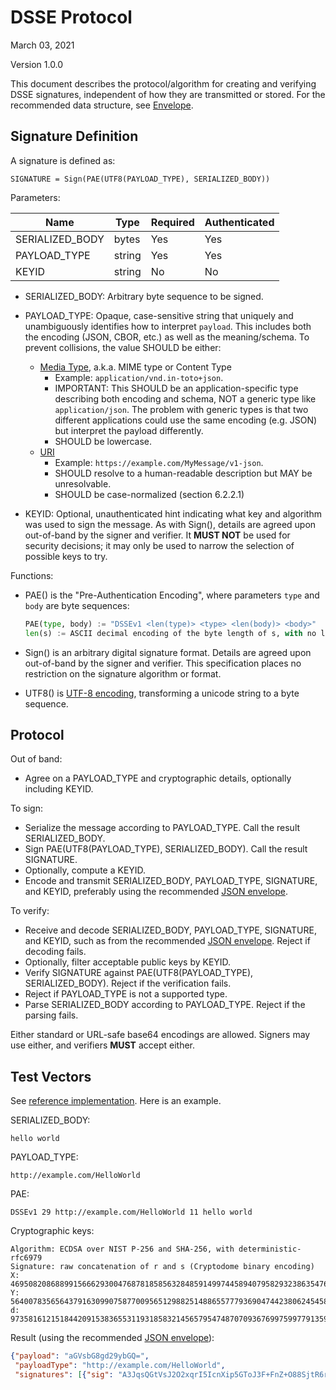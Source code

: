 # DSSE Protocol

March 03, 2021

Version 1.0.0

This document describes the protocol/algorithm for creating and verifying DSSE
signatures, independent of how they are transmitted or stored. For the
recommended data structure, see [Envelope](envelope.md).

## Signature Definition

A signature is defined as:

```none
SIGNATURE = Sign(PAE(UTF8(PAYLOAD_TYPE), SERIALIZED_BODY))
```

Parameters:

Name            | Type   | Required | Authenticated
--------------- | ------ | -------- | -------------
SERIALIZED_BODY | bytes  | Yes      | Yes
PAYLOAD_TYPE    | string | Yes      | Yes
KEYID           | string | No       | No

*   SERIALIZED_BODY: Arbitrary byte sequence to be signed.

*   PAYLOAD_TYPE: Opaque, case-sensitive string that uniquely and unambiguously
    identifies how to interpret `payload`. This includes both the encoding
    (JSON, CBOR, etc.) as well as the meaning/schema. To prevent collisions, the
    value SHOULD be either:

    *   [Media Type](https://www.iana.org/assignments/media-types/), a.k.a. MIME
        type or Content Type
        *   Example: `application/vnd.in-toto+json`.
        *   IMPORTANT: This SHOULD be an application-specific type describing
            both encoding and schema, NOT a generic type like
            `application/json`. The problem with generic types is that two
            different applications could use the same encoding (e.g. JSON) but
            interpret the payload differently.
        *   SHOULD be lowercase.
    *   [URI](https://tools.ietf.org/html/rfc3986)
        *   Example: `https://example.com/MyMessage/v1-json`.
        *   SHOULD resolve to a human-readable description but MAY be
            unresolvable.
        *   SHOULD be case-normalized (section 6.2.2.1)

*   KEYID: Optional, unauthenticated hint indicating what key and algorithm was
    used to sign the message. As with Sign(), details are agreed upon
    out-of-band by the signer and verifier. It **MUST NOT** be used for security
    decisions; it may only be used to narrow the selection of possible keys to
    try.

Functions:

*   PAE() is the "Pre-Authentication Encoding", where parameters `type` and
    `body` are byte sequences:

    ```python
    PAE(type, body) := "DSSEv1 <len(type)> <type> <len(body)> <body>"
    len(s) := ASCII decimal encoding of the byte length of s, with no leading zeros
    ```

*   Sign() is an arbitrary digital signature format. Details are agreed upon
    out-of-band by the signer and verifier. This specification places no
    restriction on the signature algorithm or format.

*   UTF8() is [UTF-8 encoding](https://tools.ietf.org/html/rfc3629),
    transforming a unicode string to a byte sequence.

## Protocol

Out of band:

-   Agree on a PAYLOAD_TYPE and cryptographic details, optionally including
    KEYID.

To sign:

-   Serialize the message according to PAYLOAD_TYPE. Call the result
    SERIALIZED_BODY.
-   Sign PAE(UTF8(PAYLOAD_TYPE), SERIALIZED_BODY). Call the result SIGNATURE.
-   Optionally, compute a KEYID.
-   Encode and transmit SERIALIZED_BODY, PAYLOAD_TYPE, SIGNATURE, and KEYID,
    preferably using the recommended [JSON envelope](envelope.md).

To verify:

-   Receive and decode SERIALIZED_BODY, PAYLOAD_TYPE, SIGNATURE, and KEYID, such
    as from the recommended [JSON envelope](envelope.md). Reject if decoding
    fails.
-   Optionally, filter acceptable public keys by KEYID.
-   Verify SIGNATURE against PAE(UTF8(PAYLOAD_TYPE), SERIALIZED_BODY). Reject if
    the verification fails.
-   Reject if PAYLOAD_TYPE is not a supported type.
-   Parse SERIALIZED_BODY according to PAYLOAD_TYPE. Reject if the parsing
    fails.

Either standard or URL-safe base64 encodings are allowed. Signers may use
either, and verifiers **MUST** accept either.

## Test Vectors

See [reference implementation](implementation/signing_spec.py). Here is an
example.

SERIALIZED_BODY:

```none
hello world
```

PAYLOAD_TYPE:

```none
http://example.com/HelloWorld
```

PAE:

```none
DSSEv1 29 http://example.com/HelloWorld 11 hello world
```

Cryptographic keys:

```none
Algorithm: ECDSA over NIST P-256 and SHA-256, with deterministic-rfc6979
Signature: raw concatenation of r and s (Cryptodome binary encoding)
X: 46950820868899156662930047687818585632848591499744589407958293238635476079160
Y: 5640078356564379163099075877009565129882514886557779369047442380624545832820
d: 97358161215184420915383655311931858321456579547487070936769975997791359926199
```

Result (using the recommended [JSON envelope](envelope.md)):

```json
{"payload": "aGVsbG8gd29ybGQ=",
 "payloadType": "http://example.com/HelloWorld",
 "signatures": [{"sig": "A3JqsQGtVsJ2O2xqrI5IcnXip5GToJ3F+FnZ+O88SjtR6rDAajabZKciJTfUiHqJPcIAriEGAHTVeCUjW2JIZA=="}]}
```

[Canonical JSON]: http://wiki.laptop.org/go/Canonical_JSON
[in-toto]: https://in-toto.io
[JWS]: https://tools.ietf.org/html/rfc7515
[PASETO]: https://github.com/paragonie/paseto/blob/master/docs/01-Protocol-Versions/Version2.md#sig
[TUF]: https://theupdateframework.io
